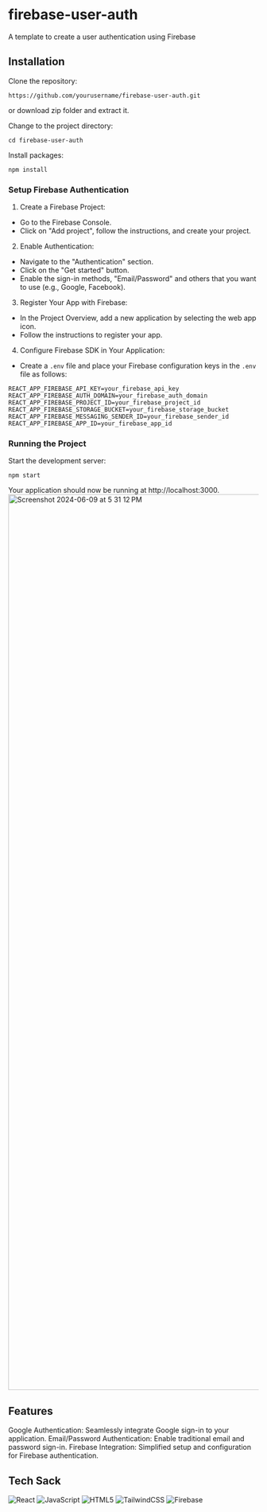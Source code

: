 # firebase-user-auth
A template to create a user authentication using Firebase

## Installation
Clone the repository:
```
https://github.com/yourusername/firebase-user-auth.git
```
or download zip folder and extract it.

Change to the project directory:
```
cd firebase-user-auth
```

Install packages:
```
npm install
```

### Setup Firebase Authentication
1. Create a Firebase Project:

- Go to the Firebase Console.
- Click on "Add project", follow the instructions, and create your project.

2. Enable Authentication:

- Navigate to the "Authentication" section.
- Click on the "Get started" button.
- Enable the sign-in methods, "Email/Password" and others that you want to use (e.g., Google, Facebook).

3. Register Your App with Firebase:

- In the Project Overview, add a new application by selecting the web app icon.
- Follow the instructions to register your app.

4. Configure Firebase SDK in Your Application:

- Create a `.env` file and place your Firebase configuration keys in the `.env` file as follows:
```
REACT_APP_FIREBASE_API_KEY=your_firebase_api_key
REACT_APP_FIREBASE_AUTH_DOMAIN=your_firebase_auth_domain
REACT_APP_FIREBASE_PROJECT_ID=your_firebase_project_id
REACT_APP_FIREBASE_STORAGE_BUCKET=your_firebase_storage_bucket
REACT_APP_FIREBASE_MESSAGING_SENDER_ID=your_firebase_sender_id
REACT_APP_FIREBASE_APP_ID=your_firebase_app_id
```

### Running the Project
Start the development server:
```
npm start
```

Your application should now be running at http://localhost:3000.
<img width="1800" alt="Screenshot 2024-06-09 at 5 31 12 PM" src="https://github.com/NotJerwee/firebase-user-auth/assets/103540592/1d80c21a-51fc-4d97-b6e8-2d5dea5000f6">

## Features
Google Authentication: Seamlessly integrate Google sign-in to your application.
Email/Password Authentication: Enable traditional email and password sign-in.
Firebase Integration: Simplified setup and configuration for Firebase authentication.


## Tech Sack
![React](https://img.shields.io/badge/react-%2320232a.svg?style=for-the-badge&logo=react&logoColor=%2361DAFB)
![JavaScript](https://img.shields.io/badge/javascript-%23323330.svg?style=for-the-badge&logo=javascript&logoColor=%23F7DF1E)
![HTML5](https://img.shields.io/badge/html5-%23E34F26.svg?style=for-the-badge&logo=html5&logoColor=white)
![TailwindCSS](https://img.shields.io/badge/tailwindcss-%2338B2AC.svg?style=for-the-badge&logo=tailwind-css&logoColor=white)
![Firebase](https://img.shields.io/badge/firebase-a08021?style=for-the-badge&logo=firebase&logoColor=ffcd34)
